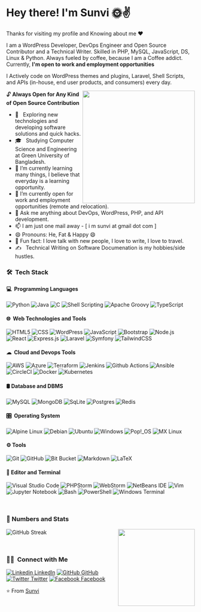 <h1>Hey there! I'm Sunvi 🌞✌</h1>

Thanks for visiting my profile and Knowing about me ❤

I am a WordPress Developer, DevOps Engineer and Open Source Contributor and a Technical Writer. Skilled in PHP, MySQL, JavaScript, DS, Linux & Python. Always fueled by coffee, because I am a Coffee addict. Currently, **I'm open to work and employment opportunities**

I Actively code on WordPress themes and plugins, Laravel, Shell Scripts, and APIs (in-house, end user products, and consumers) every day.

<img align="right" src="https://media.giphy.com/media/v1.Y2lkPTc5MGI3NjExYzhiNGI5NmU3MThkZGIwNzI3YzBjZTQ1MWI2NTZmMjMzMGUxYTU0ZiZjdD1n/3oKIPnAiaMCws8nOsE/giphy.gif" width="300"/>

🔓&nbsp;**Always Open for Any Kind of Open Source Contribution**

- 🤔 &nbsp; Exploring new technologies and developing software solutions and quick hacks.
- 🎓 &nbsp; Studying Computer Science and Engineering at Green University of Bangladesh.
- 🌱 I’m currently learning many things, I believe that everyday is a learning opportunity.
- 👯 I’m currently open for work and employment opportunities (remote and relocation).
- 💬 Ask me anything about DevOps, WordPress, PHP, and API development.
- 📫 I am just one mail away - [ i m sunvi at gmail dot com ]
- 😄 Pronouns: He, Fat & Happy 😄
- :partying_face: Fun fact: I love talk with new people, I love to write, I love to travel.
- ✍️ &nbsp; Technical Writing on Software Documenation is my hobbies/side hustles.


<h3> 🛠 &nbsp;Tech Stack</h3>

<h4> 💻 &nbsp;Programming Languages</h4>

  ![Python](https://img.shields.io/badge/Python-14354C?style=for-the-badge&logo=python&logoColor=white)
  ![Java](https://img.shields.io/badge/Java-ED8B00?style=for-the-badge&logo=openjdk&logoColor=white)
  ![C](https://img.shields.io/badge/C-00599C?style=for-the-badge&logo=c&logoColor=white)
  ![Shell Scripting](https://img.shields.io/badge/Shell_Script-121011?style=for-the-badge&logo=gnu-bash&logoColor=white)
  ![Apache Groovy](https://img.shields.io/badge/Apache%20Groovy-4298B8.svg?style=for-the-badge&logo=Apache+Groovy&logoColor=white)
  ![TypeScript](https://img.shields.io/badge/typescript-%23007ACC.svg?style=for-the-badge&logo=typescript&logoColor=white)

<h4> 🌐 &nbsp;Web Technologies and Tools</h4>

  ![HTML5](https://img.shields.io/badge/HTML5-E34F26?style=for-the-badge&logo=html5&logoColor=white)
  ![CSS](https://img.shields.io/badge/CSS3-1572B6?style=for-the-badge&logo=css3&logoColor=white)
  ![WordPress](https://img.shields.io/badge/Wordpress-21759B?style=for-the-badge&logo=wordpress&logoColor=white)
  ![JavaScript](https://img.shields.io/badge/JavaScript-323330?style=for-the-badge&logo=javascript&logoColor=F7DF1E)
  ![Bootstrap](https://img.shields.io/badge/Bootstrap-563D7C?style=for-the-badge&logo=bootstrap&logoColor=white)
  ![Node.js](https://img.shields.io/badge/Node.js-43853D?style=for-the-badge&logo=node.js&logoColor=white)
  ![React](https://img.shields.io/badge/React-20232A?style=for-the-badge&logo=react&logoColor=61DAFB)
  ![Express.js](https://img.shields.io/badge/express.js-%23404d59.svg?style=for-the-badge&logo=express&logoColor=%2361DAFB)
  ![Laravel](https://img.shields.io/badge/laravel-%23FF2D20.svg?style=for-the-badge&logo=laravel&logoColor=white)
  ![Symfony](https://img.shields.io/badge/symfony-%23000000.svg?style=for-the-badge&logo=symfony&logoColor=white)
  ![TailwindCSS](https://img.shields.io/badge/tailwindcss-%2338B2AC.svg?style=for-the-badge&logo=tailwind-css&logoColor=white)
  
  <h4> ☁ &nbsp;Cloud and Devops Tools</h4>
  
   ![AWS](https://img.shields.io/badge/Amazon_AWS-232F3E?style=for-the-badge&logo=amazon-aws&logoColor=white)
  ![Azure](https://img.shields.io/badge/Azure_DevOps-0078D7?style=for-the-badge&logo=azure-devops&logoColor=white)
  ![Terraform](https://img.shields.io/badge/terraform-%235835CC.svg?style=for-the-badge&logo=terraform&logoColor=white)
  ![Jenkins](https://img.shields.io/badge/Jenkins-D24939?style=for-the-badge&logo=Jenkins&logoColor=white)
  ![Github Actions](https://img.shields.io/badge/GitHub_Actions-2088FF?style=for-the-badge&logo=github-actions&logoColor=white)
  ![Ansible](https://img.shields.io/badge/ansible-%231A1918.svg?style=for-the-badge&logo=ansible&logoColor=white)
  ![CircleCI](https://img.shields.io/badge/circle%20ci-%23161616.svg?style=for-the-badge&logo=circleci&logoColor=white)
  ![Docker](https://img.shields.io/badge/docker-%230db7ed.svg?style=for-the-badge&logo=docker&logoColor=white)
  ![Kubernetes](https://img.shields.io/badge/kubernetes-%23326ce5.svg?style=for-the-badge&logo=kubernetes&logoColor=white)
  
  
<h4>🛢&nbsp;Database and DBMS</h4>

  ![MySQL](https://img.shields.io/badge/mysql-%2300f.svg?style=for-the-badge&logo=mysql&logoColor=white)
  ![MongoDB](https://img.shields.io/badge/MongoDB-%234ea94b.svg?style=for-the-badge&logo=mongodb&logoColor=white)
  ![SqLite](https://img.shields.io/badge/SQLite-07405E?style=for-the-badge&logo=sqlite&logoColor=white)
  ![Postgres](https://img.shields.io/badge/postgres-%23316192.svg?style=for-the-badge&logo=postgresql&logoColor=white)
  ![Redis](https://img.shields.io/badge/redis-%23DD0031.svg?style=for-the-badge&logo=redis&logoColor=white)
  
  <h4>🎛️ &nbsp;Operating System</h4>
  
  ![Alpine Linux](https://img.shields.io/badge/Alpine_Linux-%230D597F.svg?style=for-the-badge&logo=alpine-linux&logoColor=white)
  ![Debian](https://img.shields.io/badge/Debian-D70A53?style=for-the-badge&logo=debian&logoColor=white)
  ![Ubuntu](https://img.shields.io/badge/Ubuntu-E95420?style=for-the-badge&logo=ubuntu&logoColor=white)
  ![Windows](https://img.shields.io/badge/Windows-0078D6?style=for-the-badge&logo=windows&logoColor=white)
  ![Pop!\_OS](https://img.shields.io/badge/Pop!_OS-48B9C7?style=for-the-badge&logo=Pop!_OS&logoColor=white)
  ![MX Linux](https://img.shields.io/badge/-MX%20Linux-%23000000?style=for-the-badge&logo=MXlinux&logoColor=white)

<h4>⚙&nbsp;Tools</h4>

  ![Git](https://img.shields.io/badge/git-%23F05033.svg?style=for-the-badge&logo=git&logoColor=white)
  ![GitHub](https://img.shields.io/badge/github-%23121011.svg?style=for-the-badge&logo=github&logoColor=white)
  ![Bit Bucket](https://img.shields.io/badge/Bitbucket-0747a6?style=for-the-badge&logo=bitbucket&logoColor=white)
 ![Markdown](https://img.shields.io/badge/markdown-%23000000.svg?style=for-the-badge&logo=markdown&logoColor=white)
  ![LaTeX](https://img.shields.io/badge/latex-%23008080.svg?style=for-the-badge&logo=latex&logoColor=white)
  
  <h4> 🔧&nbsp;Editor and Terminal</h4>

  ![Visual Studio Code](https://img.shields.io/badge/Visual%20Studio%20Code-0078d7.svg?style=for-the-badge&logo=visual-studio-code&logoColor=white)
  ![PHPStorm](http://img.shields.io/badge/-PHPStorm-181717?style=for-the-badge&logo=phpstorm&logoColor=white)
  ![WebStorm](https://img.shields.io/badge/webstorm-143?style=for-the-badge&logo=webstorm&logoColor=white&color=black)
  ![NetBeans IDE](https://img.shields.io/badge/NetBeansIDE-1B6AC6.svg?style=for-the-badge&logo=apache-netbeans-ide&logoColor=white)
  ![Vim](https://img.shields.io/badge/VIM-%2311AB00.svg?style=for-the-badge&logo=vim&logoColor=white)
  ![Jupyter Notebook](https://img.shields.io/badge/jupyter-%23FA0F00.svg?style=for-the-badge&logo=jupyter&logoColor=white)
  ![Bash](https://img.shields.io/badge/GNU%20Bash-4EAA25?style=for-the-badge&logo=GNU%20Bash&logoColor=white)
  ![PowerShell](https://img.shields.io/badge/PowerShell-%235391FE.svg?style=for-the-badge&logo=powershell&logoColor=white)
  ![Windows Terminal](https://img.shields.io/badge/Windows%20Terminal-%234D4D4D.svg?style=for-the-badge&logo=windows-terminal&logoColor=white)

<br/>
<h3>🔢&nbsp;Numbers and Stats </h3>

<a href="https://github.com/msunvi">
  <img height="205em" align="right" src="https://github-readme-stats.vercel.app/api?username=msunvi&theme=buefy&show_icons=true" />
<!--   <img height="180em" src="https://github-readme-stats.vercel.app/api/top-langs/?username=msunvi&theme=buefy&layout=compact" /> -->
</a>

![GitHub Streak](https://github-readme-streak-stats.herokuapp.com?user=msunvi&theme=onedark&border_radius=2&mode=weekly)

<br/>

<h3> 🤝🏻 &nbsp;Connect with Me </h3>

[![Linkedin](https://i.stack.imgur.com/gVE0j.png) LinkedIn](https://www.linkedin.com/in/mainulsunvi) [![GitHub](https://i.stack.imgur.com/tskMh.png) GitHub](https://github.com/mainulsunvi) [![Twitter](http://i.imgur.com/wWzX9uB.png) Twitter](https://twitter.com/mainulsunvi) [![Facebook](http://i.imgur.com/fep1WsG.png) Facebook](https://facebook.com/sanvy)

⭐️ From [Sunvi](https://github.com/msunvi)

